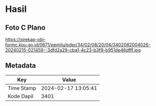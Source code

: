 # Hasil

## Foto C Plano

https://sirekap-obj-formc.kpu.go.id/0671/pemilu/pdpr/34/02/08/20/04/3402082004026-20240215-021459--3dfd2a29-cba1-4c23-b3f9-b951de46dfff.jpg


## Metadata

| Key        | Value               |
| ---------- | ------------------- |
| Time Stamp | 2024-02-17 13:05:41 |
| Kode Dapil | 3401                |



